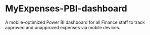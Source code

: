 # MyExpenses-PBI-dashboard
A mobile-optimized Power BI dashboard for all Finance staff to track approved and unapproved expenses via mobile devices.
